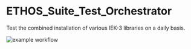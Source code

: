 # ETHOS_Suite_Test_Orchestrator
Test the combined installation of various IEK-3 libraries on a daily basis.

![example workflow](https://github.com/FZJ-IEK3-VSA/ETHOS_Suite_Test_Orchestrator/actions/workflows/test_combined.yml/badge.svg)
